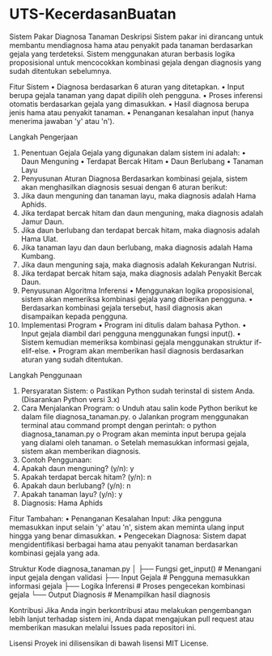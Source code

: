 # UTS-KecerdasanBuatan

Sistem Pakar Diagnosa Tanaman
Deskripsi
Sistem pakar ini dirancang untuk membantu mendiagnosa hama atau penyakit pada tanaman berdasarkan gejala yang terdeteksi. Sistem menggunakan aturan berbasis logika proposisional untuk mencocokkan kombinasi gejala dengan diagnosis yang sudah ditentukan sebelumnya.

Fitur Sistem
•	Diagnosa berdasarkan 6 aturan yang ditetapkan.
•	Input berupa gejala tanaman yang dapat dipilih oleh pengguna.
•	Proses inferensi otomatis berdasarkan gejala yang dimasukkan.
•	Hasil diagnosa berupa jenis hama atau penyakit tanaman.
•	Penanganan kesalahan input (hanya menerima jawaban 'y' atau 'n').

Langkah Pengerjaan
1. Penentuan Gejala
Gejala yang digunakan dalam sistem ini adalah:
•	Daun Menguning
•	Terdapat Bercak Hitam
•	Daun Berlubang
•	Tanaman Layu
2. Penyusunan Aturan Diagnosa
Berdasarkan kombinasi gejala, sistem akan menghasilkan diagnosis sesuai dengan 6 aturan berikut:
1.	Jika daun menguning dan tanaman layu, maka diagnosis adalah Hama Aphids.
2.	Jika terdapat bercak hitam dan daun menguning, maka diagnosis adalah Jamur Daun.
3.	Jika daun berlubang dan terdapat bercak hitam, maka diagnosis adalah Hama Ulat.
4.	Jika tanaman layu dan daun berlubang, maka diagnosis adalah Hama Kumbang.
5.	Jika daun menguning saja, maka diagnosis adalah Kekurangan Nutrisi.
6.	Jika terdapat bercak hitam saja, maka diagnosis adalah Penyakit Bercak Daun.
3. Penyusunan Algoritma Inferensi
•	Menggunakan logika proposisional, sistem akan memeriksa kombinasi gejala yang diberikan pengguna.
•	Berdasarkan kombinasi gejala tersebut, hasil diagnosis akan disampaikan kepada pengguna.
4. Implementasi Program
•	Program ini ditulis dalam bahasa Python.
•	Input gejala diambil dari pengguna menggunakan fungsi input().
•	Sistem kemudian memeriksa kombinasi gejala menggunakan struktur if-elif-else.
•	Program akan memberikan hasil diagnosis berdasarkan aturan yang sudah ditentukan.

Langkah Penggunaan
1.	Persyaratan Sistem:
o	Pastikan Python sudah terinstal di sistem Anda. (Disarankan Python versi 3.x)
2.	Cara Menjalankan Program:
o	Unduh atau salin kode Python berikut ke dalam file diagnosa_tanaman.py.
o	Jalankan program menggunakan terminal atau command prompt dengan perintah:
o	python diagnosa_tanaman.py
o	Program akan meminta input berupa gejala yang dialami oleh tanaman.
o	Setelah memasukkan informasi gejala, sistem akan memberikan diagnosis.
3.	Contoh Penggunaan:
4.	Apakah daun menguning? (y/n): y
5.	Apakah terdapat bercak hitam? (y/n): n
6.	Apakah daun berlubang? (y/n): n
7.	Apakah tanaman layu? (y/n): y
8.	Diagnosis: Hama Aphids

Fitur Tambahan:
•	Penanganan Kesalahan Input: Jika pengguna memasukkan input selain 'y' atau 'n', sistem akan meminta ulang input hingga yang benar dimasukkan.
•	Pengecekan Diagnosa: Sistem dapat mengidentifikasi berbagai hama atau penyakit tanaman berdasarkan kombinasi gejala yang ada.

Struktur Kode
diagnosa_tanaman.py
│
├── Fungsi get_input()          # Menangani input gejala dengan validasi
├── Input Gejala                # Pengguna memasukkan informasi gejala
├── Logika Inferensi            # Proses pengecekan kombinasi gejala
└── Output Diagnosis            # Menampilkan hasil diagnosis

Kontribusi
Jika Anda ingin berkontribusi atau melakukan pengembangan lebih lanjut terhadap sistem ini, Anda dapat mengajukan pull request atau memberikan masukan melalui Issues pada repositori ini.

Lisensi
Proyek ini dilisensikan di bawah lisensi MIT License.

